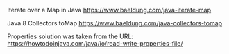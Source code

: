 Iterate over a Map in Java
https://www.baeldung.com/java-iterate-map

Java 8 Collectors toMap
https://www.baeldung.com/java-collectors-tomap

Properties solution was taken from the URL:
https://howtodoinjava.com/java/io/read-write-properties-file/